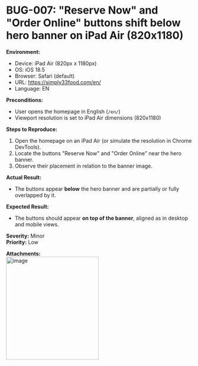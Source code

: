 # BUG-007: "Reserve Now" and "Order Online" buttons shift below hero banner on iPad Air (820x1180)

**Environment:**
- Device: iPad Air (820px x 1180px)
- OS: iOS 18.5
- Browser: Safari (default)
- URL: https://simply33food.com/en/
- Language: EN

**Preconditions:**
- User opens the homepage in English (`/en/`)
- Viewport resolution is set to iPad Air dimensions (820x1180)

**Steps to Reproduce:**
1. Open the homepage on an iPad Air (or simulate the resolution in Chrome DevTools).
2. Locate the buttons "Reserve Now" and "Order Online" near the hero banner.
3. Observe their placement in relation to the banner image.

**Actual Result:**
- The buttons appear **below** the hero banner and are partially or fully overlapped by it.

**Expected Result:**
- The buttons should appear **on top of the banner**, aligned as in desktop and mobile views.

**Severity:** Minor  
**Priority:** Low

**Attachments:** <br>
<img width="250" height="278" alt="image" src="https://github.com/user-attachments/assets/fecba68f-18d0-4e29-bf28-09c3570ca59f" />


